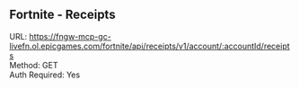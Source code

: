 ## Fortnite - Receipts

URL: https://fngw-mcp-gc-livefn.ol.epicgames.com/fortnite/api/receipts/v1/account/:accountId/receipts \
Method: GET \
Auth Required: Yes
